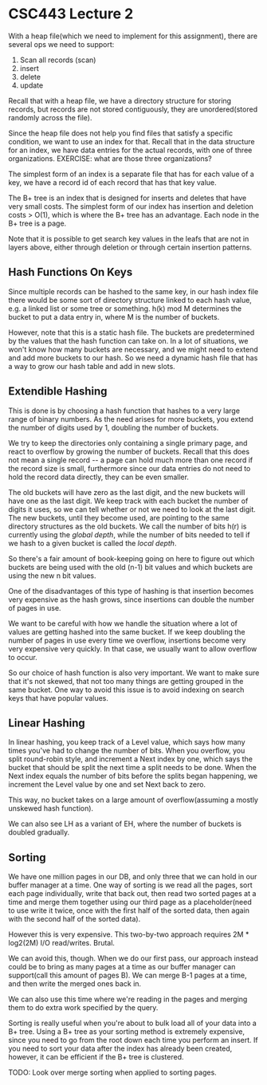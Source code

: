 CSC443 Lecture 2
==================

With a heap file(which we need to implement for this assignment), there are
several ops we need to support:

1. Scan all records (scan)
2. insert
3. delete
4. update

Recall that with a heap file, we have a directory structure for storing records,
but records are not stored contiguously, they are unordered(stored randomly
across the file).

Since the heap file does not help you find files that satisfy a specific
condition, we want to use an index for that. Recall that in the data structure
for an index, we have data entries for the actual records, with one of three
organizations. EXERCISE: what are those three organizations?

The simplest form of an index is a separate file that has for each value
of a key, we have a record id of each record that has that key value.

The B+ tree is an index that is designed for inserts and deletes that have
very small costs. The simplest form of our index has insertion and deletion
costs > O(1), which is where the B+ tree has an advantage. Each node in the
B+ tree is a page.

Note that it is possible to get search key values in the leafs that are not in
layers above, either through deletion or through certain insertion patterns.

Hash Functions On Keys
----------------------

Since multiple records can be hashed to the same key, in our hash index file
there would be some sort of directory structure linked to each hash value,
e.g. a linked list or some tree or something. h(k) mod M determines the bucket
to put a data entry in, where M is the number of buckets.

However, note that this is a static hash file. The buckets are predetermined
by the values that the hash function can take on. In a lot of situations, we
won't know how many buckets are necessary, and we might need to extend and
add more buckets to our hash. So we need a dynamic hash file that has a way
to grow our hash table and add in new slots.

Extendible Hashing
--------------------

This is done is by choosing a hash function that hashes to a very
large range of binary numbers. As the need arises for more buckets, you extend
the number of digits used by 1, doubling the number of buckets.

We try to keep the directories only containing a single primary page,
and react to overflow by growing the number of buckets. Recall that this does
not mean a single record -- a page can hold much more than one record if the
record size is small, furthermore since our data entries do not need to hold
the record data directly, they can be even smaller.

The old buckets will have zero as the last digit, and the new buckets will have
one as the last digit. We keep track with each bucket the number of digits it uses,
so we can tell whether or not we need to look at the last digit. The new buckets,
until they become used, are pointing to the same directory structures as the
old buckets. We call the number of bits h(r) is currently using the *global depth*,
while the number of bits needed to tell if we hash to a given bucket is called
the *local depth*.

So there's a fair amount of book-keeping going on here to figure out which buckets
are being used with the old (n-1) bit values and which buckets are using the new n
bit values.

One of the disadvantages of this type of hashing is that insertion
becomes very expensive as the hash grows, since insertions can double the number of
pages in use.

We want to be careful with how we handle the situation where a lot of values are
getting hashed into the same bucket. If we keep doubling the number of pages in use
every time we overflow, insertions become very very expensive very quickly. In that
case, we usually want to allow overflow to occur.

So our choice of hash function is also very important. We want to make sure that it's
not skewed, that not too many things are getting grouped in the same bucket. One way
to avoid this issue is to avoid indexing on search keys that have popular values.

Linear Hashing
----------------

In linear hashing, you keep track of a Level value, which says how many times you've
had to change the number of bits. When you overflow, you split round-robin style,
and increment a Next index by one, which says the bucket that should be split
the next time a split needs to be done. When the Next index equals the number of
bits before the splits began happening, we increment the Level value by one and set
Next back to zero.

This way, no bucket takes on a large amount of overflow(assuming a mostly unskewed
hash function).

We can also see LH as a variant of EH, where the number of buckets is doubled gradually.

Sorting
----------

We have one million pages in our DB, and only three that we can hold in our buffer
manager at a time. One way of sorting is we read all the pages, sort each page
individually, write that back out, then read two sorted pages at a time and merge
them together using our third page as a placeholder(need to use write it twice, once
with the first half of the sorted data, then again with the second half of the sorted
data).

However this is very expensive. This two-by-two approach requires 2M * log2(2M) I/O
read/writes. Brutal.

We can avoid this, though. When we do our first pass, our approach instead could be
to bring as many pages at a time as our buffer manager can support(call this amount
of pages B). We can merge B-1 pages at a time, and then write the merged ones back in.

We can also use this time where we're reading in the pages and merging them
to do extra work specified by the query.

Sorting is really useful when you're about to bulk load all of your data into
a B+ tree. Using a B+ tree as your sorting method is extremely expensive, since
you need to go from the root down each time you perform an insert. If you need
to sort your data after the index has already been created, however, it can
be efficient if the B+ tree is clustered.

TODO: Look over merge sorting when applied to sorting pages.

